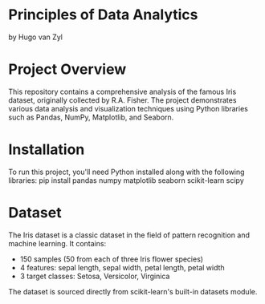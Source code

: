 # Principles of Data Analytics
by Hugo van Zyl

# Project Overview
This repository contains a comprehensive analysis of the famous Iris dataset, originally collected by R.A. Fisher. The project demonstrates various data analysis and visualization techniques using Python libraries such as Pandas, NumPy, Matplotlib, and Seaborn.

# Installation
To run this project, you'll need Python installed along with the following libraries:
pip install pandas numpy matplotlib seaborn scikit-learn scipy

# Dataset
The Iris dataset is a classic dataset in the field of pattern recognition and machine learning. It contains:

- 150 samples (50 from each of three Iris flower species)
- 4 features: sepal length, sepal width, petal length, petal width
- 3 target classes: Setosa, Versicolor, Virginica

The dataset is sourced directly from scikit-learn's built-in datasets module.